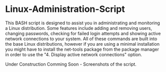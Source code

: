 # Linux-Administration-Script
This BASH script is designed to assist you in administrating and monitoring a Linux distribution. Some features include adding and removing users, changing passwords, checking for failed login attempts and showing active network connections to your system. All of these commands are built into the base Linux distributions, however if you are using a minimal installation you might have to install the net-tools package from the package manager in order to use the "4. Display active network connections" option.



Under Construction
Comming Soon - Screenshots of the script.
